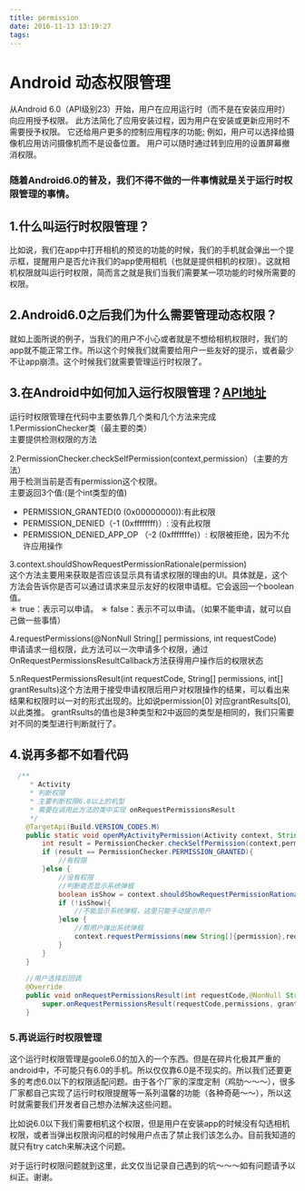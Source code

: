 ```yaml
---
title: permission
date: 2016-11-13 13:19:27
tags:
---
```

# Android 动态权限管理

从Android 6.0（API级别23）开始，用户在应用运行时（而不是在安装应用时）向应用授予权限。 此方法简化了应用安装过程，因为用户在安装或更新应用时不需要授予权限。 它还给用户更多的控制应用程序的功能; 例如，用户可以选择给摄像机应用访问摄像机而不是设备位置。 用户可以随时通过转到应用的设置屏幕撤消权限。<!--more-->

### 随着Android6.0的普及，我们不得不做的一件事情就是关于运行时权限管理的事情。

## 1.什么叫运行时权限管理？
比如说，我们在app中打开相机的预览的功能的时候，我们的手机就会弹出一个提示框，提醒用户是否允许我们的app使用相机（也就是提供相机的权限）。这就相机权限就叫运行时权限，简而言之就是我们当我们需要某一项功能的时候所需要的权限。

## 2.Android6.0之后我们为什么需要管理动态权限？
就如上面所说的例子，当我们的用户不小心或者就是不想给相机权限时，我们的app就不能正常工作。所以这个时候我们就需要给用户一些友好的提示，或者最少不让app崩溃。这个时候我们就需要管理运行时权限了。


## 3.在Android中如何加入运行权限管理？[API地址](https://developer.android.com/reference/android/support/v4/content/PermissionChecker.html)  
运行时权限管理在代码中主要依靠几个类和几个方法来完成  
1.PermissionChecker类（最主要的类）  
主要提供检测权限的方法 

2.PermissionChecker.checkSelfPermission(context,permission）（主要的方法）   
用于检测当前是否有permission这个权限。                               
主要返回3个值:(是个int类型的值)   
* PERMISSION_GRANTED(0 (0x00000000)):有此权限   
* PERMISSION_DENIED（-1 (0xffffffff)）: 没有此权限  
* PERMISSION_DENIED_APP_OP （-2 (0xfffffffe)）:  权限被拒绝，因为不允许应用操作   

3.context.shouldShowRequestPermissionRationale(permission)  
这个方法主要用来获取是否应该显示具有请求权限的理由的UI。具体就是，这个方法会告诉你是否可以通过请求来显示友好的权限申请框。它会返回一个boolean值。   
＊ true：表示可以申请。
＊ false：表示不可以申请。（如果不能申请，就可以自己做一些事情）

4.requestPermissions(@NonNull String[] permissions, int requestCode)      
申请请求一组权限，此方法可以一次申请多个权限，通过OnRequestPermissionsResultCallback方法获得用户操作后的权限状态

5.nRequestPermissionsResult(int requestCode, String[] permissions, int[] grantResults)这个方法用于接受申请权限后用户对权限操作的结果，可以看出来结果和权限时以一对的形式出现的。比如说permission[0] 对应grantResults[0],以此类推。
grantRsults的值也是3种类型和2中返回的类型是相同的，我们只需要对不同的类型进行判断就行了。

## 4.说再多都不如看代码

```java    
  /**
     * Activity
     * 判断权限
     * 主要判断权限6.0以上的机型
     * 需要在调用此方法的类中实现 onRequestPermissionsResult
     */
    @TargetApi(Build.VERSION_CODES.M)
    public static void openMyActivityPermission(Activity context, String permission,int requestCode){
        int result = PermissionChecker.checkSelfPermission(context,permission);
        if (result == PermissionChecker.PERMISSION_GRANTED){
            //有权限
        }else {
            //没有权限
            //判断能否显示系统弹框
            boolean isShow = context.shouldShowRequestPermissionRationale(permission);
            if (!isShow){
                //不能显示系统弹框，这里只能手动提示用户
            }else {
                //帮用户弹出系统弹框
                context.requestPermissions(new String[]{permission},requestCode);
            }
        }
    }
    
    //用户选择后回调
    @Override
    public void onRequestPermissionsResult(int requestCode,@NonNull String[] permissions, @NonNull int[] grantResults) {
        super.onRequestPermissionsResult(requestCode,permissions, grantResults);
    }   
```

### 5.再说运行时权限管理
这个运行时权限管理是goole6.0的加入的一个东西。但是在碎片化极其严重的android中，不可能只有6.0的手机。所以仅仅靠6.0是不现实的。所以我们还要更多的考虑6.0以下的权限适配问题。由于各个厂家的深度定制（鸡肋～～～），很多厂家都自己实现了运行时权限提醒等一系列温馨的功能（各种奇葩～～），所以这时就需要我们开发者自己想办法解决这些问题。   

比如说6.0以下我们需要相机这个权限，但是用户在安装app的时候没有勾选相机权限，或者当弹出权限询问框的时候用户点击了禁止我们该怎么办。目前我知道的就只有try catch来解决这个问题。


对于运行时权限问题就到这里，此文仅当记录自己遇到的坑～～～如有问题请予以纠正。谢谢。
